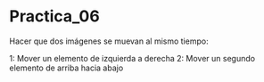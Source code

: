 # Practica_06
Hacer que dos imágenes se muevan al mismo tiempo:

1: Mover un elemento de izquierda a derecha
2: Mover un segundo elemento de arriba hacia abajo
